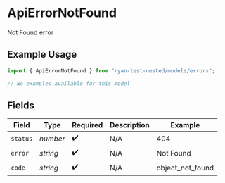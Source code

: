 # ApiErrorNotFound

Not Found error

## Example Usage

```typescript
import { ApiErrorNotFound } from "ryan-test-nested/models/errors";

// No examples available for this model
```

## Fields

| Field              | Type               | Required           | Description        | Example            |
| ------------------ | ------------------ | ------------------ | ------------------ | ------------------ |
| `status`           | *number*           | :heavy_check_mark: | N/A                | 404                |
| `error`            | *string*           | :heavy_check_mark: | N/A                | Not Found          |
| `code`             | *string*           | :heavy_check_mark: | N/A                | object_not_found   |